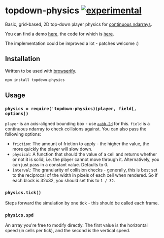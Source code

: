# topdown-physics [![experimental](https://rawgithub.com/hughsk/stability-badges/master/dist/experimental.svg)](http://github.com/hughsk/stability-badges) #

Basic, grid-based, 2D top-down player physics for
[continuous ndarrays](http://github.com/hughsk/ndarray-continuous).

You can find a demo [here](http://hughsk.github.io/topdown-physics),
the code for which is
[here](https://github.com/hughsk/topdown-physics/blob/master/demo.js).

The implementation could be improved a lot - patches welcome :)

## Installation ##

Written to be used with [browserify](http://browserify.org/).

``` bash
npm install topdown-physics
```

## Usage ##

### `physics = require('topdown-physics)(player, field[, options])` ###

`player` is an axis-aligned bounding box - use
[`aabb-2d`](http://npmjs.org/package/aabb-2d) for this. `field` is a
continuous ndarray to check collisions against. You can also pass the
following options:

* `friction`: The amount of friction to apply - the higher the value, the
  more quickly the player will slow down.
* `physical`: A function that should the value of a cell and returns whether
  or not it is solid, i.e. the player cannot move through it. Alternatively,
  you can just pass in a constant value. Defaults to 0.
* `interval`: The granularity of collision checks - generally, this is best
  set to the reciprocal of the width in pixels of each cell when rendered.
  So if each block is 32x32, you should set this to `1 / 32`.

### `physics.tick()` ###

Steps forward the simulation by one tick - this should be called each frame.

### `physics.spd` ###

An array you're free to modify directly. The first value is the horizontal
speed (in cells per tick), and the second is the vertical speed.
